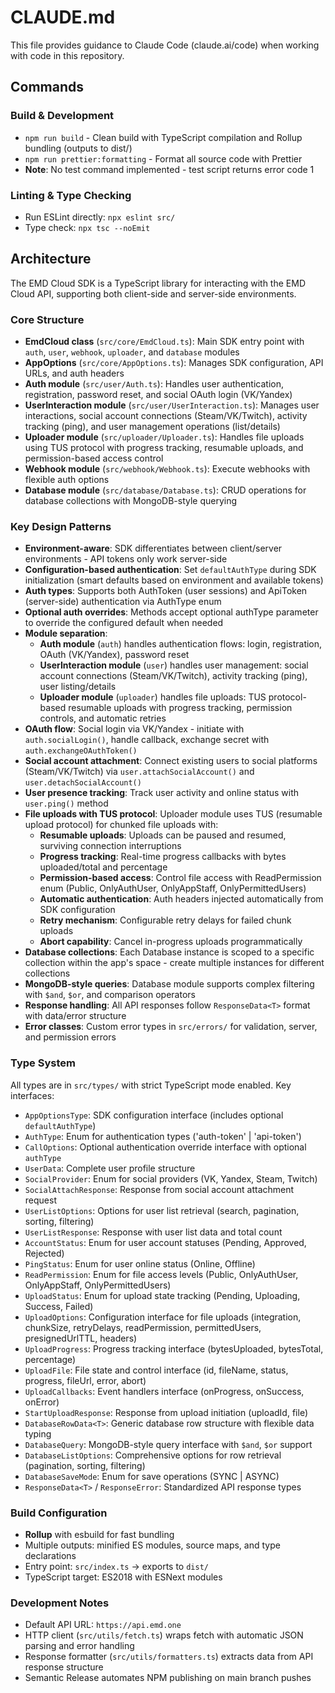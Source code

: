 # CLAUDE.md

This file provides guidance to Claude Code (claude.ai/code) when working with code in this repository.

## Commands

### Build & Development
- `npm run build` - Clean build with TypeScript compilation and Rollup bundling (outputs to dist/)
- `npm run prettier:formatting` - Format all source code with Prettier
- **Note**: No test command implemented - test script returns error code 1

### Linting & Type Checking
- Run ESLint directly: `npx eslint src/`
- Type check: `npx tsc --noEmit`

## Architecture

The EMD Cloud SDK is a TypeScript library for interacting with the EMD Cloud API, supporting both client-side and server-side environments.

### Core Structure
- **EmdCloud class** (`src/core/EmdCloud.ts`): Main SDK entry point with `auth`, `user`, `webhook`, `uploader`, and `database` modules
- **AppOptions** (`src/core/AppOptions.ts`): Manages SDK configuration, API URLs, and auth headers
- **Auth module** (`src/user/Auth.ts`): Handles user authentication, registration, password reset, and social OAuth login (VK/Yandex)
- **UserInteraction module** (`src/user/UserInteraction.ts`): Manages user interactions, social account connections (Steam/VK/Twitch), activity tracking (ping), and user management operations (list/details)
- **Uploader module** (`src/uploader/Uploader.ts`): Handles file uploads using TUS protocol with progress tracking, resumable uploads, and permission-based access control
- **Webhook module** (`src/webhook/Webhook.ts`): Execute webhooks with flexible auth options
- **Database module** (`src/database/Database.ts`): CRUD operations for database collections with MongoDB-style querying

### Key Design Patterns
- **Environment-aware**: SDK differentiates between client/server environments - API tokens only work server-side
- **Configuration-based authentication**: Set `defaultAuthType` during SDK initialization (smart defaults based on environment and available tokens)
- **Auth types**: Supports both AuthToken (user sessions) and ApiToken (server-side) authentication via AuthType enum
- **Optional auth overrides**: Methods accept optional authType parameter to override the configured default when needed
- **Module separation**:
  - **Auth module** (`auth`) handles authentication flows: login, registration, OAuth (VK/Yandex), password reset
  - **UserInteraction module** (`user`) handles user management: social account connections (Steam/VK/Twitch), activity tracking (ping), user listing/details
  - **Uploader module** (`uploader`) handles file uploads: TUS protocol-based resumable uploads with progress tracking, permission controls, and automatic retries
- **OAuth flow**: Social login via VK/Yandex - initiate with `auth.socialLogin()`, handle callback, exchange secret with `auth.exchangeOAuthToken()`
- **Social account attachment**: Connect existing users to social platforms (Steam/VK/Twitch) via `user.attachSocialAccount()` and `user.detachSocialAccount()`
- **User presence tracking**: Track user activity and online status with `user.ping()` method
- **File uploads with TUS protocol**: Uploader module uses TUS (resumable upload protocol) for chunked file uploads with:
  - **Resumable uploads**: Uploads can be paused and resumed, surviving connection interruptions
  - **Progress tracking**: Real-time progress callbacks with bytes uploaded/total and percentage
  - **Permission-based access**: Control file access with ReadPermission enum (Public, OnlyAuthUser, OnlyAppStaff, OnlyPermittedUsers)
  - **Automatic authentication**: Auth headers injected automatically from SDK configuration
  - **Retry mechanism**: Configurable retry delays for failed chunk uploads
  - **Abort capability**: Cancel in-progress uploads programmatically
- **Database collections**: Each Database instance is scoped to a specific collection within the app's space - create multiple instances for different collections
- **MongoDB-style queries**: Database module supports complex filtering with `$and`, `$or`, and comparison operators
- **Response handling**: All API responses follow `ResponseData<T>` format with data/error structure
- **Error classes**: Custom error types in `src/errors/` for validation, server, and permission errors

### Type System
All types are in `src/types/` with strict TypeScript mode enabled. Key interfaces:
- `AppOptionsType`: SDK configuration interface (includes optional `defaultAuthType`)
- `AuthType`: Enum for authentication types ('auth-token' | 'api-token')
- `CallOptions`: Optional authentication override interface with optional `authType`
- `UserData`: Complete user profile structure
- `SocialProvider`: Enum for social providers (VK, Yandex, Steam, Twitch)
- `SocialAttachResponse`: Response from social account attachment request
- `UserListOptions`: Options for user list retrieval (search, pagination, sorting, filtering)
- `UserListResponse`: Response with user list data and total count
- `AccountStatus`: Enum for user account statuses (Pending, Approved, Rejected)
- `PingStatus`: Enum for user online status (Online, Offline)
- `ReadPermission`: Enum for file access levels (Public, OnlyAuthUser, OnlyAppStaff, OnlyPermittedUsers)
- `UploadStatus`: Enum for upload state tracking (Pending, Uploading, Success, Failed)
- `UploadOptions`: Configuration interface for file uploads (integration, chunkSize, retryDelays, readPermission, permittedUsers, presignedUrlTTL, headers)
- `UploadProgress`: Progress tracking interface (bytesUploaded, bytesTotal, percentage)
- `UploadFile`: File state and control interface (id, fileName, status, progress, fileUrl, error, abort)
- `UploadCallbacks`: Event handlers interface (onProgress, onSuccess, onError)
- `StartUploadResponse`: Response from upload initiation (uploadId, file)
- `DatabaseRowData<T>`: Generic database row structure with flexible data typing
- `DatabaseQuery`: MongoDB-style query interface with `$and`, `$or` support
- `DatabaseListOptions`: Comprehensive options for row retrieval (pagination, sorting, filtering)
- `DatabaseSaveMode`: Enum for save operations (SYNC | ASYNC)
- `ResponseData<T>` / `ResponseError`: Standardized API response types

### Build Configuration
- **Rollup** with esbuild for fast bundling
- Multiple outputs: minified ES modules, source maps, and type declarations
- Entry point: `src/index.ts` → exports to `dist/`
- TypeScript target: ES2018 with ESNext modules

### Development Notes
- Default API URL: `https://api.emd.one`
- HTTP client (`src/utils/fetch.ts`) wraps fetch with automatic JSON parsing and error handling
- Response formatter (`src/utils/formatters.ts`) extracts data from API response structure
- Semantic Release automates NPM publishing on main branch pushes
